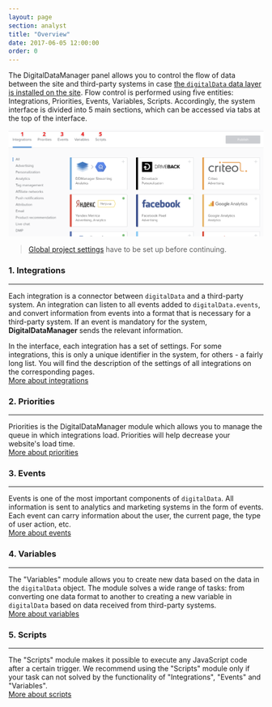 ```yaml
---
layout: page
section: analyst
title: "Overview"
date: 2017-06-05 12:00:00
order: 0
---
```


The DigitalDataManager panel allows you to control the flow of data between the site and third-party systems in case [the `digitalData` data layer is installed on the site](/for-developer/). Flow control is performed using five entities: Integrations, Priorities, Events, Variables, Scripts. Accordingly, the system interface is divided into 5 main sections, which can be accessed via tabs at the top of the interface.

![](/img/overview.1.png)

> [Global project settings](/for-analyst/settings) have to be set up before continuing.

### 1. Integrations
------
Each integration is a connector between `digitalData` and a third-party system. An integration can listen to all events added to `digitalData.events`, and convert information from events into a format that is necessary for a third-party system. If an event is mandatory for the system, **DigitalDataManager** sends the relevant information.

In the interface, each integration has a set of settings. For some integrations, this is only a unique identifier in the system, for others - a fairly long list. You will find the description of the settings of all integrations on the corresponding pages. <br />
[More about integrations](/for-analyst/integrations)

### 2. Priorities
------
Priorities is the DigitalDataManager module which allows you to manage the queue in which integrations load. Priorities will help decrease your website's load time.<br />
[More about priorities](/for-analyst/priorities)

### 3. Events
------
Events is one of the most important components of `digitalData`. All information is sent to analytics and marketing systems in the form of events. Each event can carry information about the user, the current page, the type of user action, etc. <br />
[More about events](/for-analyst/events)

### 4. Variables
------
The "Variables" module allows you to create new data based on the data in the `digitalData` object. The module solves a wide range of tasks: from converting one data format to another to creating a new variable in `digitalData` based on data received from third-party systems. <br />
[More about variables](/for-analyst/variables)

### 5. Scripts
------
The "Scripts" module makes it possible to execute any JavaScript code after a certain trigger. We recommend using the "Scripts" module only if your task can not solved by the functionality of "Integrations", "Events" and "Variables". <br />
[More about scripts](/for-analyst/scripts)